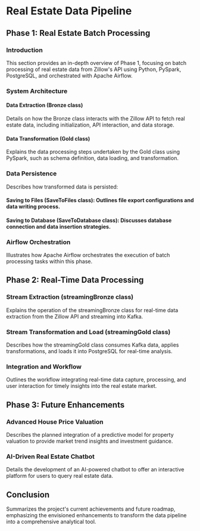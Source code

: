 # Real Estate Data Pipeline

## Phase 1: Real Estate Batch Processing

### Introduction
This section provides an in-depth overview of Phase 1, focusing on batch processing of real estate data from Zillow's API using Python, PySpark, PostgreSQL, and orchestrated with Apache Airflow.

### System Architecture
#### Data Extraction (Bronze class)
Details on how the Bronze class interacts with the Zillow API to fetch real estate data, including initialization, API interaction, and data storage.

#### Data Transformation (Gold class)
Explains the data processing steps undertaken by the Gold class using PySpark, such as schema definition, data loading, and transformation.

### Data Persistence
Describes how transformed data is persisted:

#### Saving to Files (SaveToFiles class): Outlines file export configurations and data writing process.
#### Saving to Database (SaveToDatabase class): Discusses database connection and data insertion strategies.

### Airflow Orchestration
Illustrates how Apache Airflow orchestrates the execution of batch processing tasks within this phase.

## Phase 2: Real-Time Data Processing

### Stream Extraction (streamingBronze class)
Explains the operation of the streamingBronze class for real-time data extraction from the Zillow API and streaming into Kafka.

### Stream Transformation and Load (streamingGold class)
Describes how the streamingGold class consumes Kafka data, applies transformations, and loads it into PostgreSQL for real-time analysis.

### Integration and Workflow
Outlines the workflow integrating real-time data capture, processing, and user interaction for timely insights into the real estate market.

## Phase 3: Future Enhancements

### Advanced House Price Valuation
Describes the planned integration of a predictive model for property valuation to provide market trend insights and investment guidance.

### AI-Driven Real Estate Chatbot
Details the development of an AI-powered chatbot to offer an interactive platform for users to query real estate data.

## Conclusion
Summarizes the project's current achievements and future roadmap, emphasizing the envisioned enhancements to transform the data pipeline into a comprehensive analytical tool.
